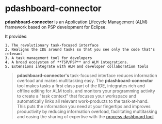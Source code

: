 # pdashboard-connector
**pdashboard-connector** is an Application Lifecycle Management (ALM) framework based on PSP development for Eclipse.

It provides:
 	
    1. The revolutionary task-focused interface
    2. Realigns the IDE around tasks so that you see only the code that's relevant 
    3. A task management tool for developers 
    4. A broad ecosystem of **TSP/PSP** and ALM integrations. 
    5. Extensions integrate with ALM and developer collaboration tools 

>**pdashboard-connector's** task-focused interface reduces information overload and makes multitasking easy. The **pdashboard-connector** tool makes tasks a first class part of the IDE, integrates rich and offline editing for ALM tools, and monitors your programming activity to create a "task context" that focuses your workspace and automatically links all relevant work-products to the task-at-hand. This puts the information you need at your fingertips and improves productivity by reducing information overload, facilitating multitasking and easing the sharing of expertise with the [process dashboard tool](http://www.processdash.com/)
